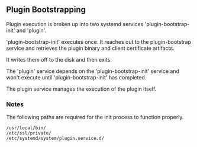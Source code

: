 ## Plugin Bootstrapping

Plugin execution is broken up into two systemd services 'plugin-bootstrap-init'
and 'plugin'.

'plugin-bootstrap-init' executes once. It reaches out to the plugin-bootstrap
service and retrieves the plugin binary and client certificate artifacts.

It writes them off to the disk and then exits.

The 'plugin' service depends on the 'plugin-bootstrap-init' service and won't
execute until 'plugin-bootstrap-init' has completed.

The plugin service manages the execution of the plugin itself.

### Notes

The following paths are required for the init process to function properly.

```
/usr/local/bin/
/etc/ssl/private/
/etc/systemd/system/plugin.service.d/
```
